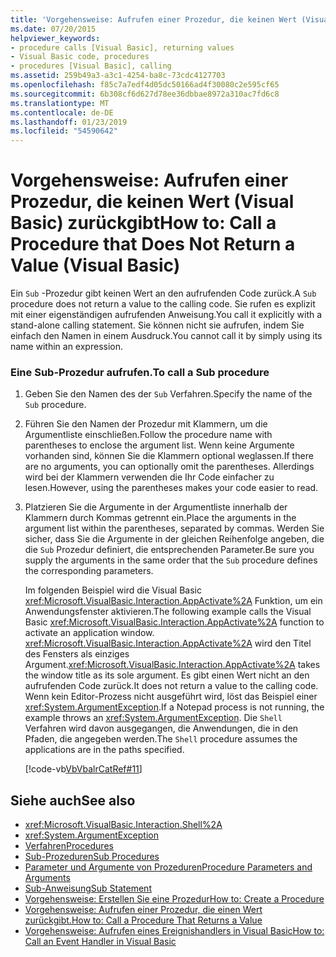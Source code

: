```yaml
---
title: 'Vorgehensweise: Aufrufen einer Prozedur, die keinen Wert (Visual Basic) zurückgibt'
ms.date: 07/20/2015
helpviewer_keywords:
- procedure calls [Visual Basic], returning values
- Visual Basic code, procedures
- procedures [Visual Basic], calling
ms.assetid: 259b49a3-a3c1-4254-ba8c-73cdc4127703
ms.openlocfilehash: f85c7a7edf4d05dc50166ad4f30080c2e595cf65
ms.sourcegitcommit: 6b308cf6d627d78ee36dbbae8972a310ac7fd6c8
ms.translationtype: MT
ms.contentlocale: de-DE
ms.lasthandoff: 01/23/2019
ms.locfileid: "54590642"
---
```

# <a name="how-to-call-a-procedure-that-does-not-return-a-value-visual-basic"></a><span data-ttu-id="7a316-102">Vorgehensweise: Aufrufen einer Prozedur, die keinen Wert (Visual Basic) zurückgibt</span><span class="sxs-lookup"><span data-stu-id="7a316-102">How to: Call a Procedure that Does Not Return a Value (Visual Basic)</span></span>
<span data-ttu-id="7a316-103">Ein `Sub` -Prozedur gibt keinen Wert an den aufrufenden Code zurück.</span><span class="sxs-lookup"><span data-stu-id="7a316-103">A `Sub` procedure does not return a value to the calling code.</span></span> <span data-ttu-id="7a316-104">Sie rufen es explizit mit einer eigenständigen aufrufenden Anweisung.</span><span class="sxs-lookup"><span data-stu-id="7a316-104">You call it explicitly with a stand-alone calling statement.</span></span> <span data-ttu-id="7a316-105">Sie können nicht sie aufrufen, indem Sie einfach den Namen in einem Ausdruck.</span><span class="sxs-lookup"><span data-stu-id="7a316-105">You cannot call it by simply using its name within an expression.</span></span>  
  
### <a name="to-call-a-sub-procedure"></a><span data-ttu-id="7a316-106">Eine Sub-Prozedur aufrufen.</span><span class="sxs-lookup"><span data-stu-id="7a316-106">To call a Sub procedure</span></span>  
  
1.  <span data-ttu-id="7a316-107">Geben Sie den Namen des der `Sub` Verfahren.</span><span class="sxs-lookup"><span data-stu-id="7a316-107">Specify the name of the `Sub` procedure.</span></span>  
  
2.  <span data-ttu-id="7a316-108">Führen Sie den Namen der Prozedur mit Klammern, um die Argumentliste einschließen.</span><span class="sxs-lookup"><span data-stu-id="7a316-108">Follow the procedure name with parentheses to enclose the argument list.</span></span> <span data-ttu-id="7a316-109">Wenn keine Argumente vorhanden sind, können Sie die Klammern optional weglassen.</span><span class="sxs-lookup"><span data-stu-id="7a316-109">If there are no arguments, you can optionally omit the parentheses.</span></span> <span data-ttu-id="7a316-110">Allerdings wird bei der Klammern verwenden die Ihr Code einfacher zu lesen.</span><span class="sxs-lookup"><span data-stu-id="7a316-110">However, using the parentheses makes your code easier to read.</span></span>  
  
3.  <span data-ttu-id="7a316-111">Platzieren Sie die Argumente in der Argumentliste innerhalb der Klammern durch Kommas getrennt ein.</span><span class="sxs-lookup"><span data-stu-id="7a316-111">Place the arguments in the argument list within the parentheses, separated by commas.</span></span> <span data-ttu-id="7a316-112">Werden Sie sicher, dass Sie die Argumente in der gleichen Reihenfolge angeben, die die `Sub` Prozedur definiert, die entsprechenden Parameter.</span><span class="sxs-lookup"><span data-stu-id="7a316-112">Be sure you supply the arguments in the same order that the `Sub` procedure defines the corresponding parameters.</span></span>  
  
     <span data-ttu-id="7a316-113">Im folgenden Beispiel wird die Visual Basic <xref:Microsoft.VisualBasic.Interaction.AppActivate%2A> Funktion, um ein Anwendungsfenster aktivieren.</span><span class="sxs-lookup"><span data-stu-id="7a316-113">The following example calls the Visual Basic <xref:Microsoft.VisualBasic.Interaction.AppActivate%2A> function to activate an application window.</span></span> <span data-ttu-id="7a316-114"><xref:Microsoft.VisualBasic.Interaction.AppActivate%2A> wird den Titel des Fensters als einziges Argument.</span><span class="sxs-lookup"><span data-stu-id="7a316-114"><xref:Microsoft.VisualBasic.Interaction.AppActivate%2A> takes the window title as its sole argument.</span></span> <span data-ttu-id="7a316-115">Es gibt einen Wert nicht an den aufrufenden Code zurück.</span><span class="sxs-lookup"><span data-stu-id="7a316-115">It does not return a value to the calling code.</span></span> <span data-ttu-id="7a316-116">Wenn kein Editor-Prozess nicht ausgeführt wird, löst das Beispiel einer <xref:System.ArgumentException>.</span><span class="sxs-lookup"><span data-stu-id="7a316-116">If a Notepad process is not running, the example throws an <xref:System.ArgumentException>.</span></span> <span data-ttu-id="7a316-117">Die `Shell` Verfahren wird davon ausgegangen, die Anwendungen, die in den Pfaden, die angegeben werden.</span><span class="sxs-lookup"><span data-stu-id="7a316-117">The `Shell` procedure assumes the applications are in the paths specified.</span></span>  
  
     [!code-vb[VbVbalrCatRef#11](./codesnippet/VisualBasic/how-to-call-a-procedure-that-does-not-return-a-value_1.vb)]  
  
## <a name="see-also"></a><span data-ttu-id="7a316-118">Siehe auch</span><span class="sxs-lookup"><span data-stu-id="7a316-118">See also</span></span>
- <xref:Microsoft.VisualBasic.Interaction.Shell%2A>
- <xref:System.ArgumentException>
- [<span data-ttu-id="7a316-119">Verfahren</span><span class="sxs-lookup"><span data-stu-id="7a316-119">Procedures</span></span>](./index.md)
- [<span data-ttu-id="7a316-120">Sub-Prozeduren</span><span class="sxs-lookup"><span data-stu-id="7a316-120">Sub Procedures</span></span>](./sub-procedures.md)
- [<span data-ttu-id="7a316-121">Parameter und Argumente von Prozeduren</span><span class="sxs-lookup"><span data-stu-id="7a316-121">Procedure Parameters and Arguments</span></span>](./procedure-parameters-and-arguments.md)
- [<span data-ttu-id="7a316-122">Sub-Anweisung</span><span class="sxs-lookup"><span data-stu-id="7a316-122">Sub Statement</span></span>](../../../../visual-basic/language-reference/statements/sub-statement.md)
- [<span data-ttu-id="7a316-123">Vorgehensweise: Erstellen Sie eine Prozedur</span><span class="sxs-lookup"><span data-stu-id="7a316-123">How to: Create a Procedure</span></span>](./how-to-create-a-procedure.md)
- [<span data-ttu-id="7a316-124">Vorgehensweise: Aufrufen einer Prozedur, die einen Wert zurückgibt.</span><span class="sxs-lookup"><span data-stu-id="7a316-124">How to: Call a Procedure That Returns a Value</span></span>](./how-to-call-a-procedure-that-returns-a-value.md)
- [<span data-ttu-id="7a316-125">Vorgehensweise: Aufrufen eines Ereignishandlers in Visual Basic</span><span class="sxs-lookup"><span data-stu-id="7a316-125">How to: Call an Event Handler in Visual Basic</span></span>](./how-to-call-an-event-handler.md)
